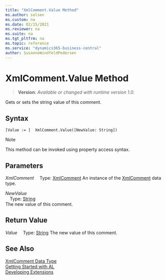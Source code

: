 ```yaml
---
title: "XmlComment.Value Method"
ms.author: solsen
ms.custom: na
ms.date: 02/15/2021
ms.reviewer: na
ms.suite: na
ms.tgt_pltfrm: na
ms.topic: reference
ms.service: "dynamics365-business-central"
author: SusanneWindfeldPedersen
---
```

[//]: # (START>DO_NOT_EDIT)
[//]: # (IMPORTANT:Do not edit any of the content between here and the END>DO_NOT_EDIT.)
[//]: # (Any modifications should be made in the .xml files in the ModernDev repo.)
# XmlComment.Value Method
> **Version**: _Available or changed with runtime version 1.0._

Gets or sets the string value of this comment.


## Syntax
```
[Value := ]  XmlComment.Value([NewValue: String])
```
> [!NOTE]
> This method can be invoked using property access syntax.
## Parameters
*XmlComment*
&emsp;Type: [XmlComment](xmlcomment-data-type.md)
An instance of the [XmlComment](xmlcomment-data-type.md) data type.

*NewValue*  
&emsp;Type: [String](../string/string-data-type.md)  
The new value of this comment.  


## Return Value
*Value*
&emsp;Type: [String](../string/string-data-type.md)
The new value of this comment.


[//]: # (IMPORTANT: END>DO_NOT_EDIT)
## See Also
[XmlComment Data Type](xmlcomment-data-type.md)  
[Getting Started with AL](../../devenv-get-started.md)  
[Developing Extensions](../../devenv-dev-overview.md)